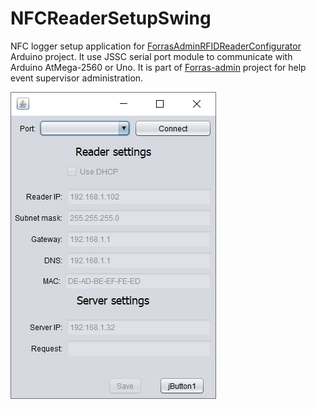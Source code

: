 # NFCReaderSetupSwing

NFC logger setup application for [ForrasAdminRFIDReaderConfigurator](https://github.com/pzoli/ForrasAdminRFIDReaderConfigurator) Arduino project. It use JSSC serial port module to communicate with Arduino AtMega-2560 or Uno.
It is part of [Forras-admin](https://github.com/pzoli/forras-admin) project for help event supervisor administration.


![GUI](/doc/gui.png)